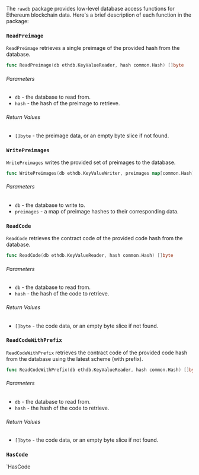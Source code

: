 The `rawdb` package provides low-level database access functions for Ethereum blockchain data. Here's a brief description of each function in the package:

### `ReadPreimage`

`ReadPreimage` retrieves a single preimage of the provided hash from the database.

```go
func ReadPreimage(db ethdb.KeyValueReader, hash common.Hash) []byte
```

###### Parameters

- `db` - the database to read from.
- `hash` - the hash of the preimage to retrieve.

###### Return Values

- `[]byte` - the preimage data, or an empty byte slice if not found.

### `WritePreimages`

`WritePreimages` writes the provided set of preimages to the database.

```go
func WritePreimages(db ethdb.KeyValueWriter, preimages map[common.Hash][]byte)
```

###### Parameters

- `db` - the database to write to.
- `preimages` - a map of preimage hashes to their corresponding data.

### `ReadCode`

`ReadCode` retrieves the contract code of the provided code hash from the database.

```go
func ReadCode(db ethdb.KeyValueReader, hash common.Hash) []byte
```

###### Parameters

- `db` - the database to read from.
- `hash` - the hash of the code to retrieve.

###### Return Values

- `[]byte` - the code data, or an empty byte slice if not found.

### `ReadCodeWithPrefix`

`ReadCodeWithPrefix` retrieves the contract code of the provided code hash from the database using the latest scheme (with prefix).

```go
func ReadCodeWithPrefix(db ethdb.KeyValueReader, hash common.Hash) []byte
```

###### Parameters

- `db` - the database to read from.
- `hash` - the hash of the code to retrieve.

###### Return Values

- `[]byte` - the code data, or an empty byte slice if not found.

### `HasCode`

`HasCode